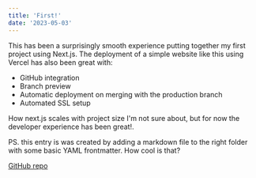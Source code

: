 ```yaml
---
title: 'First!'
date: '2023-05-03'
---
```


This has been a surprisingly smooth experience putting together my first project using Next.js. The deployment of a simple website like this using Vercel has also been great with:

* GitHub integration
* Branch preview
* Automatic deployment on merging with the production branch
* Automated SSL setup

How next.js scales with project size I'm not sure about, but for now the developer experience has been great!.

PS. this entry is was created by adding a markdown file to the right folder with some basic YAML frontmatter. How cool is that?

[GitHub repo](https://github.com/mynhardtburger/nextjs-blog)
